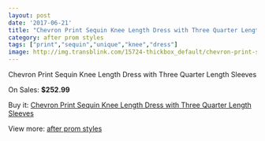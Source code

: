 ```yaml
---
layout: post
date: '2017-06-21'
title: "Chevron Print Sequin Knee Length Dress with Three Quarter Length Sleeves"
category: after prom styles
tags: ["print","sequin","unique","knee","dress"]
image: http://img.transblink.com/15724-thickbox_default/chevron-print-sequin-knee-length-dress-with-three-quarter-length-sleeves.jpg
---
```

Chevron Print Sequin Knee Length Dress with Three Quarter Length Sleeves

On Sales: **$252.99**
<a href="https://www.transblink.com/en/after-prom-styles/4999-chevron-print-sequin-knee-length-dress-with-three-quarter-length-sleeves.html"><amp-img layout="responsive" width="600" height="600" src="//img.transblink.com/15724-thickbox_default/chevron-print-sequin-knee-length-dress-with-three-quarter-length-sleeves.jpg" alt="Chevron Print Sequin Knee Length Dress with Three Quarter Length Sleeves 0" /></a>
<a href="https://www.transblink.com/en/after-prom-styles/4999-chevron-print-sequin-knee-length-dress-with-three-quarter-length-sleeves.html"><amp-img layout="responsive" width="600" height="600" src="//img.transblink.com/15726-thickbox_default/chevron-print-sequin-knee-length-dress-with-three-quarter-length-sleeves.jpg" alt="Chevron Print Sequin Knee Length Dress with Three Quarter Length Sleeves 1" /></a>
<a href="https://www.transblink.com/en/after-prom-styles/4999-chevron-print-sequin-knee-length-dress-with-three-quarter-length-sleeves.html"><amp-img layout="responsive" width="600" height="600" src="//img.transblink.com/15725-thickbox_default/chevron-print-sequin-knee-length-dress-with-three-quarter-length-sleeves.jpg" alt="Chevron Print Sequin Knee Length Dress with Three Quarter Length Sleeves 2" /></a>

Buy it: [Chevron Print Sequin Knee Length Dress with Three Quarter Length Sleeves](https://www.transblink.com/en/after-prom-styles/4999-chevron-print-sequin-knee-length-dress-with-three-quarter-length-sleeves.html "Chevron Print Sequin Knee Length Dress with Three Quarter Length Sleeves")

View more: [after prom styles](https://www.transblink.com/en/55-after-prom-styles "after prom styles")